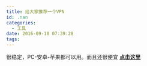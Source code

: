 ```yaml
---
title: 给大家推荐一个VPN
id: .nan
categories:
  - 工具
date: 2016-09-10 07:39:28
tags:
---
```


很稳定，PC-安卓-苹果都可以用。而且还很便宜 [**点击这里**](http://www.hx-ss.cc/aff.php?aff=100)